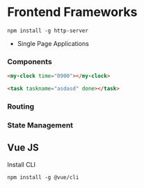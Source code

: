 # Frontend Frameworks

```
npm install -g http-server
```

- Single Page Applications

### Components

```html
<my-clock time="0900"></my-clock>
```

```html
<task taskname="asdasd" done></task>
```

### Routing

### State Management

## Vue JS

Install CLI

```
npm install -g @vue/cli
```
